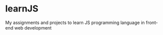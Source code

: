 # learnJS
My assignments and projects to learn JS programming language in front-end web development
